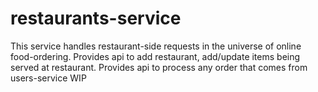 # restaurants-service
This service handles restaurant-side requests in the universe of online food-ordering.
Provides api to add restaurant, add/update items being served at restaurant.
Provides api to process any order that comes from users-service
WIP
